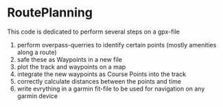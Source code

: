 # RoutePlanning

This code is dedicated to perform several steps on a gpx-file
1) perform overpass-querries to identify certain points (mostly amenities along a route)
2) safe these as Waypoints in a new file
3) plot the track and waypoints on a map
4) integrate the new waypoints as Course Points into the track
5) correctly calculate distances between the points and time
6) write evrything in a garmin fit-file to be used for navigation on any garmin device
